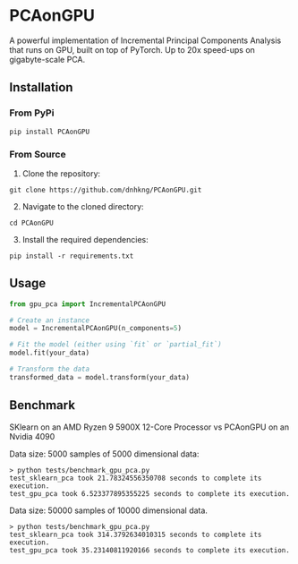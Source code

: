 # PCAonGPU

A powerful implementation of Incremental Principal Components Analysis that runs on GPU, built on top of PyTorch. Up to 20x speed-ups on gigabyte-scale PCA.

## Installation

### From PyPi
`pip install PCAonGPU`


### From Source
1. Clone the repository:

`git clone https://github.com/dnhkng/PCAonGPU.git`

2. Navigate to the cloned directory:

`cd PCAonGPU`

3. Install the required dependencies:

`pip install -r requirements.txt`

## Usage

```python
from gpu_pca import IncrementalPCAonGPU

# Create an instance
model = IncrementalPCAonGPU(n_components=5)

# Fit the model (either using `fit` or `partial_fit`)
model.fit(your_data)

# Transform the data
transformed_data = model.transform(your_data)
```

## Benchmark

SKlearn on an AMD Ryzen 9 5900X 12-Core Processor
 vs PCAonGPU on an Nvidia 4090

Data size: 5000 samples of 5000 dimensional data:
```
> python tests/benchmark_gpu_pca.py 
test_sklearn_pca took 21.78324556350708 seconds to complete its execution.
test_gpu_pca took 6.523377895355225 seconds to complete its execution.
```

Data size: 50000 samples of 10000 dimensional data.
```
> python tests/benchmark_gpu_pca.py 
test_sklearn_pca took 314.3792634010315 seconds to complete its execution.
test_gpu_pca took 35.23140811920166 seconds to complete its execution.
```
